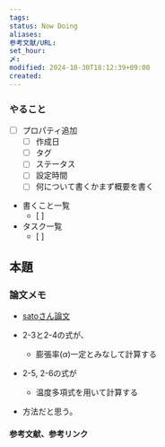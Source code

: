 ```yaml
---
tags: 
status: Now Doing
aliases: 
参考文献/URL: 
set_hour: 
〆: 
modified: 2024-10-30T18:12:39+09:00
created: 
---
```


### やること
- [ ] プロパティ追加
	- [ ] 作成日
	- [ ] タグ
	- [ ] ステータス
	- [ ] 設定時間
	- [ ] 何について書くかまず概要を書く
- 書くこと一覧
	- [ ] 
- タスク一覧
	- [ ] 
## 本題
### 論文メモ
- [satoさん論文](file:///C:/Users/sg_sa/OneDrive%20-%20%E6%9D%B1%E5%8C%97%E5%B7%A5%E6%A5%AD%E5%A4%A7%E5%AD%A6/PDF_Sync/PDF%E3%81%94%E3%81%A3%E3%81%9F%E7%85%AE/%E4%BD%90%E8%97%A4%E7%A0%94%E7%A9%B6%E5%AE%A4(%E5%8F%96%E3%82%8A%E6%89%B1%E3%81%84%E6%B3%A8%E6%84%8F)/18_%E4%BD%90%E8%97%A4%E7%A0%94%E7%A9%B6%E5%AE%A4_%E4%BD%90%E8%97%A4%E5%95%93.pdf)

- 2-3と2-4の式が、
	- 膨張率($\alpha$)一定とみなして計算する
- 2-5, 2-6の式が
	- 温度多項式を用いて計算する

- 方法だと思う。
#### 参考文献、参考リンク